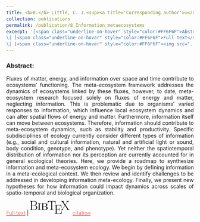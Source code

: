 ```yaml
---
title: <b>8.</b> Little, C. J.<sup><a title='Corresponding author'>✉</a></sup>, <u>Rizzuto, M.<sup><a title='Corresponding author'>✉</a></sup></u>, Luhring, T. M., Monk, J. D., Nowicki, R. J., Paseka, R. E., Stegen, J. C., Symons, C. C., Taub, F. B., Yan, J. D. L. (2020). **Filling the Information Gap in Meta-ecosystem Ecology.** <img src='../images/preprint.png'>
collection: publications
permalink: /publication/8_Information_metaecosystems
excerpt: '[<span class="underline-on-hover" style="color:#FF6F6F">Abstract</span>](../publication/8_Information_metaecosystems)
\| [<span class="underline-on-hover" style="color:#FF6F6F">Full text</span>](https://doi.org/10.32942/osf.io/hc83u)
\| [<span class="underline-on-hover" style="color:#FF6F6F"><img src="../images/bibtex.svg">citation</span>](../bibtex/8_Information_metaecosystems.bib)'
---
```


### Abstract:

<p style='text-align: justify;'>
Fluxes of matter, energy, and information over space and time contribute to ecosystems’ functioning. The meta-ecosystem framework addresses the dynamics of ecosystems linked by these fluxes, however, to date, meta-ecosystem research focused solely on fluxes of energy and matter, neglecting information. This is problematic due to organisms’ varied responses to information, which influence local ecosystem dynamics and can alter spatial flows of energy and matter. Furthermore, information itself can move between ecosystems. Therefore, information should contribute to meta-ecosystem dynamics, such as stability and productivity. Specific subdisciplines of ecology currently consider different types of information (e.g., social and cultural information, natural and artificial light or sound, body condition, genotype, and phenotype). Yet neither the spatiotemporal distribution of information nor its perception are currently accounted for in general ecological theories. Here, we provide a roadmap to synthesize information and meta-ecosystem ecology. We begin by defining information in a meta-ecological context. We then review and identify challenges to be addressed in developing information meta-ecology. Finally, we present new hypotheses for how information could impact dynamics across scales of spatio-temporal and biological organization.
</p>

[<span class="underline-on-hover" style="color:#FF6F6F">Full text</span>](https://doi.org/10.32942/osf.io/hc83u)
\| [<span class="underline-on-hover" style="color:#FF6F6F"><img src="../images/bibtex.svg">citation</span>](../bibtex/8_Information_metaecosystems.bib)
